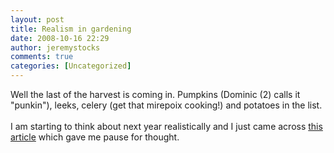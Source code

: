 ```yaml
---
layout: post
title: Realism in gardening
date: 2008-10-16 22:29
author: jeremystocks
comments: true
categories: [Uncategorized]
---
```

Well the last of the harvest is coming in. Pumpkins (Dominic (2) calls it "punkin"), leeks, celery (get that mirepoix cooking!) and potatoes in the list.<br /><br />I am starting to think about next year realistically and I just came across <a href="http://preparingforthepeak.blogspot.com/2008/07/doomers-garden.html">this article</a> which gave me pause for thought.
